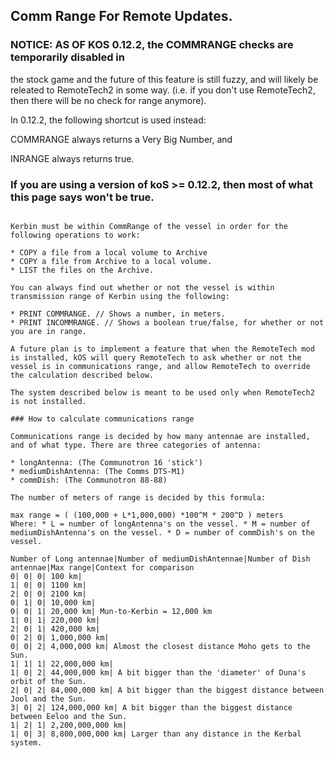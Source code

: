 ## Comm Range For Remote Updates.

### NOTICE: AS OF KOS 0.12.2, the COMMRANGE checks are temporarily disabled in
the stock game and the future of this feature is still fuzzy, and will likely be
releated to RemoteTech2 in some way.  (i.e. if you don't use RemoteTech2, then there
will be no check for range anymore).

In 0.12.2, the following shortcut is used instead:

COMMRANGE always returns a Very Big Number, and

INRANGE always returns true.


### If you are using a version of koS >= 0.12.2, then most of what this page says won't be true.

~~~~~~~~~~~~~~~

Kerbin must be within CommRange of the vessel in order for the following operations to work:

* COPY a file from a local volume to Archive
* COPY a file from Archive to a local volume.
* LIST the files on the Archive.

You can always find out whether or not the vessel is within transmission range of Kerbin using the following:

* PRINT COMMRANGE. // Shows a number, in meters.
* PRINT INCOMMRANGE. // Shows a boolean true/false, for whether or not you are in range.

A future plan is to implement a feature that when the RemoteTech mod is installed, kOS will query RemoteTech to ask whether or not the vessel is in communications range, and allow RemoteTech to override the calculation described below.

The system described below is meant to be used only when RemoteTech2 is not installed.

### How to calculate communications range

Communications range is decided by how many antennae are installed, and of what type. There are three categories of antenna:

* longAntenna: (The Communotron 16 'stick')
* mediumDishAntenna: (The Comms DTS-M1)
* commDish: (The Communotron 88-88)

The number of meters of range is decided by this formula:

max range = ( (100,000 + L*1,000,000) *100^M * 200^D ) meters
Where: * L = number of longAntenna's on the vessel. * M = number of mediumDishAntenna's on the vessel. * D = number of commDish's on the vessel.

Number of Long antennae|Number of mediumDishAntennae|Number of Dish antennae|Max range|Context for comparison
0| 0| 0| 100 km|  
1| 0| 0| 1100 km|  
2| 0| 0| 2100 km|  
0| 1| 0| 10,000 km|  
0| 0| 1| 20,000 km| Mun-to-Kerbin = 12,000 km
1| 0| 1| 220,000 km|  
2| 0| 1| 420,000 km|  
0| 2| 0| 1,000,000 km|  
0| 0| 2| 4,000,000 km| Almost the closest distance Moho gets to the Sun.
1| 1| 1| 22,000,000 km|  
1| 0| 2| 44,000,000 km| A bit bigger than the 'diameter' of Duna's orbit of the Sun.
2| 0| 2| 84,000,000 km| A bit bigger than the biggest distance between Jool and the Sun.
3| 0| 2| 124,000,000 km| A bit bigger than the biggest distance between Eeloo and the Sun.
1| 2| 1| 2,200,000,000 km|  
1| 0| 3| 8,800,000,000 km| Larger than any distance in the Kerbal system.
